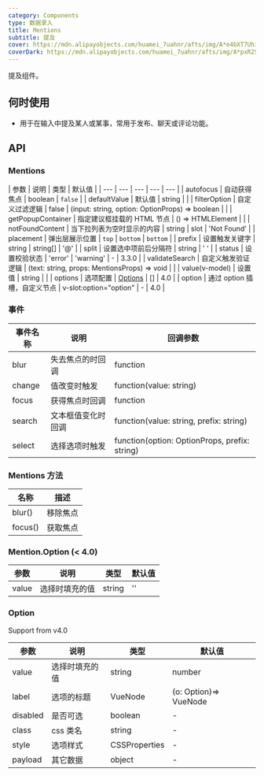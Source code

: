 ```yaml
---
category: Components
type: 数据录入
title: Mentions
subtitle: 提及
cover: https://mdn.alipayobjects.com/huamei_7uahnr/afts/img/A*e4bXT7Uhi9YAAAAAAAAAAAAADrJ8AQ/original
coverDark: https://mdn.alipayobjects.com/huamei_7uahnr/afts/img/A*pxR2S53P_xoAAAAAAAAAAAAADrJ8AQ/original
---
```


提及组件。

## 何时使用

- 用于在输入中提及某人或某事，常用于发布、聊天或评论功能。

## API

### Mentions

| 参数 | 说明 | 类型 | 默认值 |
| --- | --- | --- | --- | --- |
| autofocus | 自动获得焦点 | boolean | `false` |
| defaultValue | 默认值 | string |  |
| filterOption | 自定义过滤逻辑 | false \| (input: string, option: OptionProps) => boolean |  |
| getPopupContainer | 指定建议框挂载的 HTML 节点 | () => HTMLElement |  |
| notFoundContent | 当下拉列表为空时显示的内容 | string \| slot | 'Not Found' |
| placement | 弹出层展示位置 | `top` \| `bottom` | `bottom` |
| prefix | 设置触发关键字 | string \| string\[] | '@' |
| split | 设置选中项前后分隔符 | string | ' ' |
| status | 设置校验状态 | 'error' \| 'warning' | - | 3.3.0 |
| validateSearch | 自定义触发验证逻辑 | (text: string, props: MentionsProps) => void |  |
| value(v-model) | 设置值 | string |  |
| options | 选项配置 | [Options](#option) | \[] | 4.0 |
| option | 通过 option 插槽，自定义节点 | v-slot:option="option" | - | 4.0 |

### 事件

| 事件名称 | 说明               | 回调参数                                      |
| -------- | ------------------ | --------------------------------------------- |
| blur     | 失去焦点的时回调   | function                                      |
| change   | 值改变时触发       | function(value: string)                       |
| focus    | 获得焦点时回调     | function                                      |
| search   | 文本框值变化时回调 | function(value: string, prefix: string)       |
| select   | 选择选项时触发     | function(option: OptionProps, prefix: string) |

### Mentions 方法

| 名称    | 描述     |
| ------- | -------- |
| blur()  | 移除焦点 |
| focus() | 获取焦点 |

### Mention.Option (< 4.0)

| 参数  | 说明           | 类型   | 默认值 |
| ----- | -------------- | ------ | ------ |
| value | 选择时填充的值 | string | ''     |

### Option

Support from v4.0

<!-- prettier-ignore -->
| 参数      | 说明           | 类型                | 默认值 |
| --------- | -------------- | ------------------- | ------ |
| value     | 选择时填充的值 | string | number             | -      |
| label     | 选项的标题     | VueNode | (o: Option)=> VueNode     | -      |
| disabled  | 是否可选       | boolean             | -      |
| class | css 类名       | string              | -      |
| style     | 选项样式       | CSSProperties | -      |
|payload| 其它数据 | object | - |
